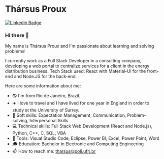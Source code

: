# Thársus Proux
[![Linkedin Badge](https://img.shields.io/badge/-LinkedIn-blue?style=flat-square&logo=Linkedin&logoColor=white&link=https://www.linkedin.com/in/tharsus-proux/)](https://www.linkedin.com/in/tharsus-proux/)

### Hi there 👋

My name is Thársus Proux and I'm passionate about learning and solving problems!

I currently work as a Full Stack Developer in a consulting company, developing a web portal to centralize services for a client in the energy distribution business. Tech Stack used: React with Material-UI for the front-end and Node.JS for the back-end.

Here are some information about me:
- :earth_americas: I'm from Rio de Janeiro, Brazil.
- :airplane: I love to travel and I have lived for one year in England in order to study at the University of Surrey.
- :mag_right: Soft skills: Expectation Management, Communication, Problem-solving, Interpersonal Skills
- :computer: Technical skills: Full Stack Web Development (React and Node.js), Python, C++, C, SQL, VBA
- :wrench: Tools: Visual Studio Code, Eclipse, Power BI, Excel, Power Point, Word
- :mortar_board: Education: Bachelor in Electronic and Computing Engineering
- :mailbox: How to reach me: tharsus@poli.ufrj.br
